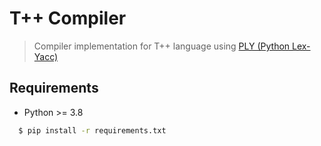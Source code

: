 
# T++ Compiler

> Compiler implementation for T++ language using [PLY (Python Lex-Yacc)](https://www.dabeaz.com/ply/)

## Requirements

* Python >= 3.8

```sh
  $ pip install -r requirements.txt
```